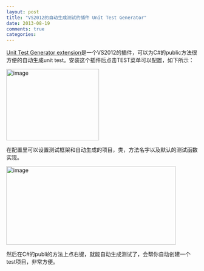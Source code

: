 ```yaml
---
layout: post
title: "VS2012的自动生成测试的插件 Unit Test Generator"
date: 2013-08-19
comments: true
categories: 
---
```

<p><a href="http://visualstudiogallery.msdn.microsoft.com/45208924-e7b0-45df-8cff-165b505a38d7">Unit Test Generator extension</a>是一个VS2012的插件，可以为C#的public方法很方便的自动生成unit test。安装这个插件后点击TEST菜单可以配置，如下所示：</p>  <p><a href="http://images.cnitblog.com/blog/163228/201308/19140430-538d7d57193049bc8bf91a7095c1b569.png"><img title="image" style="border-top: 0px; border-right: 0px; background-image: none; border-bottom: 0px; padding-top: 0px; padding-left: 0px; margin: 0px; border-left: 0px; display: inline; padding-right: 0px" border="0" alt="image" src="http://images.cnitblog.com/blog/163228/201308/19140431-8d614d00b6534ee7904949c370eb2451.png" width="244" height="188" /></a></p>  <p>在配置里可以设置测试框架和自动生成的项目，类，方法名字以及默认的测试函数实现。</p>  <p><a href="http://images.cnitblog.com/blog/163228/201308/19140431-0f7b899f39a04560a25abda6d81a52f8.png"><img title="image" style="border-top: 0px; border-right: 0px; background-image: none; border-bottom: 0px; padding-top: 0px; padding-left: 0px; border-left: 0px; display: inline; padding-right: 0px" border="0" alt="image" src="http://images.cnitblog.com/blog/163228/201308/19140432-d17999dc54f8486cabf242589696c9c3.png" width="446" height="207" /></a></p>      <p>然后在C#的publi的方法上点右键，就能自动生成测试了，会帮你自动创建一个test项目，非常方便。</p>
